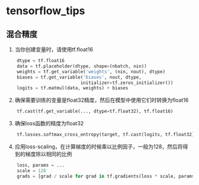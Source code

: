 # tensorflow_tips

## 混合精度

1. 当你创建变量时，请使用tf.float16

```python
    dtype = tf.float16
    data = tf.placeholder(dtype, shape=(nbatch, nin))
    weights = tf.get_variable('weights', (nin, nout), dtype)
    biases = tf.get_variable('biases', nout, dtype,
                            initializer=tf.zeros_initializer())
    logits = tf.matmul(data, weights) + biases
```

2. 确保需要训练的变量是float32精度，然后在模型中使用它们时转换为float16

```python
    tf.cast(tf.get_variable(..., dtype=tf.float32), tf.float16)
```

3. 确保loss函数的精度为float32

```python
    tf.losses.softmax_cross_entropy(target, tf.cast(logits, tf.float32))
```

4. 应用loss-scaling，在计算梯度的时候乘以比例因子，一般为128，然后将得到的梯度除以相同的比例

```python
    loss, params = ...
    scale = 128
    grads = [grad / scale for grad in tf.gradients(loss * scale, params)]
```

